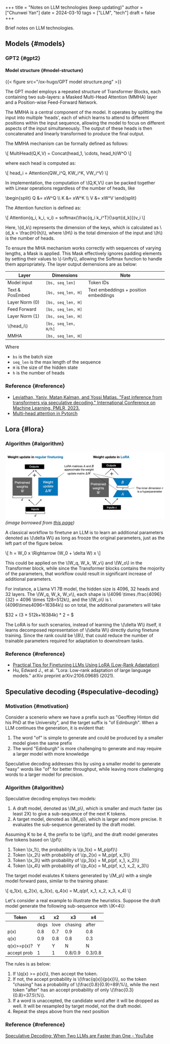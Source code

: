 +++
title = "Notes on LLM technologies (keep updating)"
author = ["Chunwei Yan"]
date = 2024-03-10
tags = ["LLM", "tech"]
draft = false
+++

Brief notes on LLM technologies.


## Models {#models}


### GPT2 {#gpt2}


#### Model structure {#model-structure}

{{< figure src="/ox-hugo/GPT model structure.png" >}}

The GPT model employs a repeated structure of Transformer Blocks, each containing two sub-layers: a Masked Multi-Head Attention (MMHA) layer and a Position-wise Feed-Forward Network.

The MMHA is a central component of the model. It operates by splitting the input into multiple 'heads', each of which learns to attend to different positions within the input sequence, allowing the model to focus on different aspects of the input simultaneously. The output of these heads is then concatenated and linearly transformed to produce the final output.

The MMHA mechanism can be formally defined as follows:

\\[
MultiHead(Q,K,V) = Concat(head\_1, \cdots, head\_h)W^O
\\]

where each head is computed as:

\\[
head\_i = Attention(QW\_i^Q, KW\_i^K, VW\_i^V)
\\]

In implementation, the computation of \\(Q,K,V\\) can be packed together with Linear operations regardless of the number of heads, like

\begin{split}
Q &= xW^Q \\\\
K &= xW^K \\\\
V &= xW^V
\end{split}

The Attention function is defined as:

\\[
Attention(q\_i, k\_i, v\_i) = softmax(\frac{q\_i k\_i^T}{\sqrt{d\_k}})v\_i
\\]

Here, \\(d\_k\\) represents the dimension of the keys, which is calculated as \\(d\_k = \frac{H}{h}\\), where \\(H\\) is the total dimension of the input and \\(h\\) is the number of heads.

To ensure the MHA mechanism works correctly with sequences of varying lengths, a Mask is applied. This Mask effectively ignores padding elements by setting their values to \\(-\infty\\), allowing the Softmax function to handle them appropriately.
The layer output demensions are as below:

| Layer               | Dimensions           | Note                                  |
|---------------------|----------------------|---------------------------------------|
| Model input         | `[bs, seq_len]`      | Token IDs                             |
| Text &amp; PosEmbed | `[bs, seq_len, H]`   | Text embeddings + position embeddings |
| Layer Norm (0)      | `[bs, seq_len, H]`   |                                       |
| Feed Forward        | `[bs, seq_len, H]`   |                                       |
| Layer Norm (1)      | `[bs, seq_len, H]`   |                                       |
| \\(head\_i\\)       | `[bs, seq_len, H/h]` |                                       |
| MMHA                | `[bs, seq_len, H]`   |                                       |

Where

-   `bs` is the batch size
-   `seq_len` is the max length of the sequence
-   `H` is the size of the hidden state
-   `h` is the number of heads


### Reference {#reference}

-   [Leviathan, Yaniv, Matan Kalman, and Yossi Matias. "Fast inference from transformers via speculative decoding." International Conference on Machine Learning. PMLR, 2023.](https://arxiv.org/abs/2211.17192)
-   [Multi-head attention in Pytorch](https://pytorch.org/docs/stable/generated/torch.nn.MultiheadAttention.html)


## Lora {#lora}


### Algorithm {#algorithm}

![](/ox-hugo/2024-03-17_15-41-23_screenshot.png)
_(image borrowed from [this page](https://magazine.sebastianraschka.com/p/practical-tips-for-finetuning-llms))_

A classical workflow to finetune an LLM is to learn an additional parameters denoted as \\(\delta W\\) as long as frooze the original parameters, just as the left part of the figure below.

\\[
h = W\_0 x \Rightarrow (W\_0 + \delta W) x
\\]

This could be applied on the \\(W\_q, W\_k, W\_v\\) and \\(W\_o\\) in the Transformer block, while since the Transformer blocks contains the mojority of the parameters, that workflow could result in significant increase of additional parameters.

For instance, a Llama V1 7B model, the hidden size is 4096, 32 heads and 32 layers.
The \\(W\_q, W\_k, W\_v\\), each shape is \\(4096 \times /frac{4096}{32} = 4096 \times 128=512k\\), and the \\(W\_o\\) is \\(4096\times4096=16384k\\) so on total, the additional parameters will take

$32 &times; (3 &times; 512k+16384k) \* 2 = $

The LoRA is for such scenarios, instead of learning the \\(\delta W\\) itself, it learns decomposed representation of \\(\delta W\\) directly during finetune training. Since the rank could be \\(8\\), that could reduce the number of trainable parameters required for adaptation to downstream tasks.


### Reference {#reference}

-   [Practical Tips for Finetuning LLMs Using LoRA (Low-Rank Adaptation)](https://magazine.sebastianraschka.com/p/practical-tips-for-finetuning-llms)
-   Hu, Edward J., et al. "Lora: Low-rank adaptation of large language models." arXiv preprint arXiv:2106.09685 (2021).


## Speculative decoding {#speculative-decoding}


### Motivation {#motivation}

Consider a scenerio where we have a prefix such as "Geoffrey Hinton did his PhD at the University", and the target suffix is "of Edinburgh". When a LLM continues the generation, it is evident that:

1.  The word "of" is simple to generate and could be produced by a smaller model given the same prefix
2.  The word "Edinburgh" is more challenging to generate and may require a larger model with more knowledge

Speculative decoding addresses this by using a smaller model to generate "easy" words like "of" for better throughput, while leaving more challenging words to a larger model for precision.


### Algorithm {#algorithm}

Speculative decoding employs two models:

1.  A draft model, denoted as \\(M\_p\\), which is smaller and much faster (as least 2X) to give a sub-sequence of the next K tokens.
2.  A target model, denoted as \\(M\_q\\), which is larger and more precise. It evaluates the sub-sequence generated by the draft model.

Assuming K to be 4, the prefix to be \\(pf\\), and the draft model generates five tokens based on \\(pf\\):

1.  Token \\(x\_1\\), the probability is \\(p\_1(x) = M\_p(pf)\\)
2.  Token \\(x\_2\\) with probability of \\(p\_2(x) = M\_p(pf, x\_1)\\)
3.  Token \\(x\_3\\) with probability of \\(p\_3(x) = M\_p(pf, x\_1, x\_2)\\)
4.  Token \\(x\_4\\) with probability of \\(p\_4(x) = M\_p(pf, x\_1, x\_2, x\_3)\\)

The target model evalutes K tokens generated by \\(M\_p\\) with a single model forward pass, similar to the training phase:

\\[
q\_1(x), q\_2(x), q\_3(x), q\_4(x) = M\_q(pf, x\_1, x\_2, x\_3, x\_4)
\\]

Let's consider a real example to illustrate the heuristics. Suppose the draft model generate the following sub-sequence with \\(K=4\\):

| Token          | x1   | x2   | x3      | x4      |
|----------------|------|------|---------|---------|
|                | dogs | love | chasing | after   |
| p(x)           | 0.8  | 0.7  | 0.9     | 0.8     |
| q(x)           | 0.9  | 0.8  | 0.8     | 0.3     |
| q(x)&gt;=p(x)? | Y    | Y    | N       | N       |
| accept prob    | 1    | 1    | 0.8/0.9 | 0.3/0.8 |

The rules is as below:

1.  If \\(q(x) >= p(x)\\), then accept the token.
2.  If not, the accept probability is \\(\frac{q(x)}{p(x)}\\), so the token "chasing" has a probability of \\(\frac{0.8}{0.9}=89\\%\\), while the next token "after" has an accept probability of only \\(\frac{0.3}{0.8}=37.5\\%\\).
3.  If a word is unaccepted, the candidate word after it will be dropped as well. It will be resampled by target model, not the draft model.
4.  Repeat the steps above from the next position


### Reference {#reference}

[Speculative Decoding: When Two LLMs are Faster than One - YouTube](https://www.youtube.com/watch?v=S-8yr_RibJ4)
